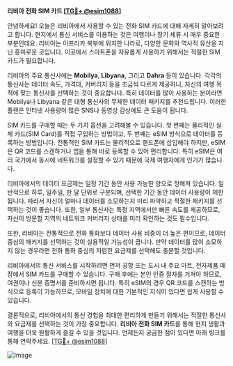 **리비아 전화 SIM 카드 [[TG💪+ @esim1088](https://t.me/s/esim1088)]**

안녕하세요! 오늘은 리비아에서 사용할 수 있는 전화 SIM 카드에 대해 자세히 알아보려고 합니다. 현지에서 통신 서비스를 이용하는 것은 여행이나 장기 체류 시 매우 중요한 부분인데요. 리비아는 아프리카 북부에 위치한 나라로, 다양한 문화와 역사적 유산을 지닌 흥미로운 곳입니다. 이곳에서 스마트폰을 자유롭게 사용하기 위해서는 적절한 SIM 카드가 필요합니다.

리비아의 주요 통신사에는 **Mobilya**, **Libyana**, 그리고 **Dahra** 등이 있습니다. 각각의 통신사는 데이터 속도, 가격대, 커버리지 등을 조금씩 다르게 제공하니, 자신의 여행 목적에 맞는 통신사를 선택하는 것이 중요합니다. 특히 데이터를 많이 사용하는 분이라면 Mobilya나 Libyana 같은 대형 통신사의 무제한 데이터 패키지를 추천드립니다. 이러한 플랜은 인터넷 사용량이 많은 SNS나 동영상 감상에도 큰 도움이 됩니다.

SIM 카드를 구매할 때는 두 가지 옵션을 고려해볼 수 있습니다. 첫 번째는 물리적인 실체 카드(SIM Card)를 직접 구입하는 방법이고, 두 번째는 eSIM 방식으로 데이터를 등록하는 방법입니다. 전통적인 SIM 카드는 물리적으로 핸드폰에 삽입해야 하지만, eSIM은 QR 코드를 스캔하거나 앱을 통해 바로 등록할 수 있어 편리합니다. 특히 eSIM은 여러 국가에서 동시에 네트워크를 설정할 수 있기 때문에 국제 여행자에게 인기가 많습니다.

리비아에서의 데이터 요금제는 일정 기간 동안 사용 가능한 양으로 정해져 있습니다. 일반적으로 하루, 일주일, 한 달 단위로 구분되며, 선택한 기간 동안 데이터 사용량이 제한됩니다. 따라서 자신이 얼마나 데이터를 소모하는지 미리 파악하고 적절한 패키지를 선택하는 것이 좋습니다. 또한, 일부 통신사는 특정 지역에서만 빠른 속도를 제공하므로, 자신이 방문할 지역의 네트워크 커버리지 상태를 미리 확인하는 것도 필수입니다.

또한, 리비아는 전통적으로 전화 통화보다 데이터 사용 비중이 더 높은 편이므로, 데이터 중심의 패키지를 선택하는 것이 실용적일 가능성이 큽니다. 만약 데이터를 많이 소모하지 않는 경우라면 전화 통화 중심의 저렴한 요금제를 선택해도 충분할 것입니다.

리비아에서의 통신 서비스를 시작하려면 먼저 공항 또는 도시 내 주요 마트, 전자제품 매장에서 SIM 카드를 구매할 수 있습니다. 구매 후에는 본인 인증 절차를 거쳐야 하므로, 여권이나 신분 증명서를 준비하시면 됩니다. 특히 eSIM의 경우 QR 코드를 스캔하는 방식으로 등록이 가능하므로, 모바일 장치에 대한 기본적인 지식이 있다면 쉽게 사용할 수 있습니다.

결론적으로, 리비아에서의 통신 경험을 최대한 편리하게 만들기 위해서는 적절한 통신사와 요금제를 선택하는 것이 가장 중요합니다. **리비아 전화 SIM 카드**를 통해 현지 생활과 여행을 더욱 원활하게 즐길 수 있을 것입니다. 언제든지 궁금한 점이 있다면 아래 링크를 통해 연락주세요. [[TG💪+ @esim1088](https://t.me/s/esim1088)]

![Image](https://i.postimg.cc/Y0z9fWf4/image.png)